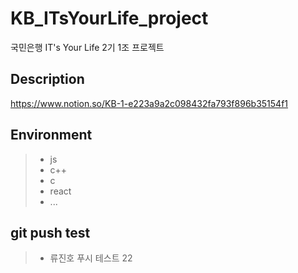 # KB_ITsYourLife_project
국민은행 IT's Your Life 2기 1조 프로젝트

## Description
https://www.notion.so/KB-1-e223a9a2c098432fa793f896b35154f1

## Environment
> * js
> * c++
> * c
> * react
> * ...

## git push test 
> * 류진호 푸시 테스트 22

